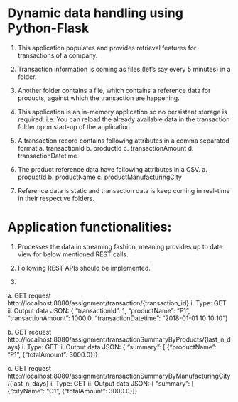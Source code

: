 # Dynamic data handling using Python-Flask
1. This application populates and provides retrieval features for transactions of a company.
2. Transaction information is coming as files (let’s say every 5 minutes) in a folder.
3. Another folder contains a file, which contains a reference data for products, against which the
transaction are happening.
4. This application is an in-memory application so no persistent storage is required. i.e. You can
reload the already available data in the transaction folder upon start-up of the application.

5. A transaction record contains following attributes in a comma separated format
a. transactionId
b. productId
c. transactionAmount
d. transactionDatetime

6. The product reference data have following attributes in a CSV.
a. productId
b. productName
c. productManufacturingCity

7. Reference data is static and transaction data is keep coming in real-time in their respective
folders.


# Application functionalities:
1. Processes the data in streaming fashion, meaning provides up to date view for below mentioned
REST calls.

2. Following REST APIs should be implemented.
3. 
a. GET request http://localhost:8080/assignment/transaction/{transaction_id}
i. Type: GET
ii. Output data JSON: { “transactionId”: 1, “productName”: “P1”,
“transactionAmount”: 1000.0, “transactionDatetime”: “2018-01-01 10:10:10”}

b. GET request http://localhost:8080/assignment/transactionSummaryByProducts/{last_n_days}
i. Type: GET
ii. Output data JSON: { “summary”: [ {“productName”: “P1”, {“totalAmount”:
3000.0}]}

c. GET request http://localhost:8080/assignment/transactionSummaryByManufacturingCity/{last_n_days}
i. Type: GET
ii. Output data JSON: { “summary”: [ {“cityName”: “C1”, {“totalAmount”: 3000.0}]}
